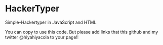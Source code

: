 # HackerTyper
Simple-Hackertyper in JavaScript and HTML


You can copy to use this code.
But please add links that this github and my twitter @hiyahiyacola to your page!!
